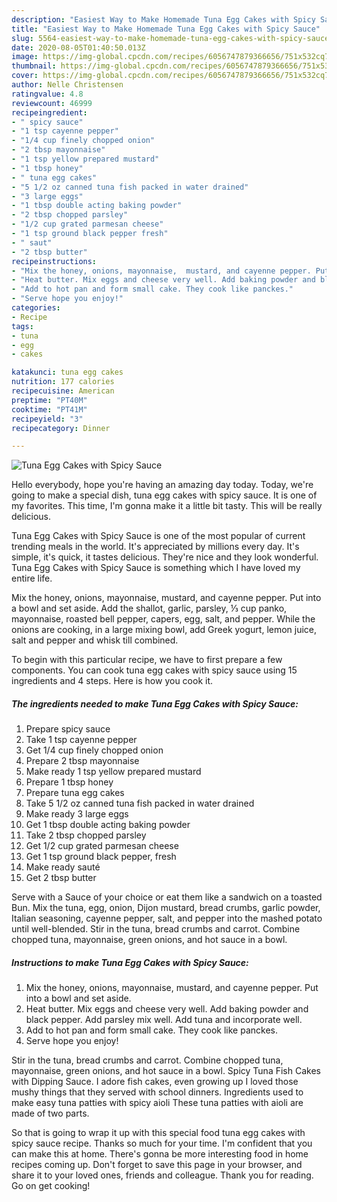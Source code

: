 ```yaml
---
description: "Easiest Way to Make Homemade Tuna Egg Cakes with Spicy Sauce"
title: "Easiest Way to Make Homemade Tuna Egg Cakes with Spicy Sauce"
slug: 5564-easiest-way-to-make-homemade-tuna-egg-cakes-with-spicy-sauce
date: 2020-08-05T01:40:50.013Z
image: https://img-global.cpcdn.com/recipes/6056747879366656/751x532cq70/tuna-egg-cakes-with-spicy-sauce-recipe-main-photo.jpg
thumbnail: https://img-global.cpcdn.com/recipes/6056747879366656/751x532cq70/tuna-egg-cakes-with-spicy-sauce-recipe-main-photo.jpg
cover: https://img-global.cpcdn.com/recipes/6056747879366656/751x532cq70/tuna-egg-cakes-with-spicy-sauce-recipe-main-photo.jpg
author: Nelle Christensen
ratingvalue: 4.8
reviewcount: 46999
recipeingredient:
- " spicy sauce"
- "1 tsp cayenne pepper"
- "1/4 cup finely chopped onion"
- "2 tbsp mayonnaise"
- "1 tsp yellow prepared mustard"
- "1 tbsp honey"
- " tuna egg cakes"
- "5 1/2 oz canned tuna fish packed in water drained"
- "3 large eggs"
- "1 tbsp double acting baking powder"
- "2 tbsp chopped parsley"
- "1/2 cup grated parmesan cheese"
- "1 tsp ground black pepper fresh"
- " saut"
- "2 tbsp butter"
recipeinstructions:
- "Mix the honey, onions, mayonnaise,  mustard, and cayenne pepper. Put into a bowl and set aside."
- "Heat butter. Mix eggs and cheese very well. Add baking powder and black pepper.  Add parsley mix well. Add tuna and incorporate well."
- "Add to hot pan and form small cake. They cook like panckes."
- "Serve hope you enjoy!"
categories:
- Recipe
tags:
- tuna
- egg
- cakes

katakunci: tuna egg cakes 
nutrition: 177 calories
recipecuisine: American
preptime: "PT40M"
cooktime: "PT41M"
recipeyield: "3"
recipecategory: Dinner

---
```



![Tuna Egg Cakes with Spicy Sauce](https://img-global.cpcdn.com/recipes/6056747879366656/751x532cq70/tuna-egg-cakes-with-spicy-sauce-recipe-main-photo.jpg)

Hello everybody, hope you're having an amazing day today. Today, we're going to make a special dish, tuna egg cakes with spicy sauce. It is one of my favorites. This time, I'm gonna make it a little bit tasty. This will be really delicious.

Tuna Egg Cakes with Spicy Sauce is one of the most popular of current trending meals in the world. It's appreciated by millions every day. It's simple, it's quick, it tastes delicious. They're nice and they look wonderful. Tuna Egg Cakes with Spicy Sauce is something which I have loved my entire life.

Mix the honey, onions, mayonnaise, mustard, and cayenne pepper. Put into a bowl and set aside. Add the shallot, garlic, parsley, ⅓ cup panko, mayonnaise, roasted bell pepper, capers, egg, salt, and pepper. While the onions are cooking, in a large mixing bowl, add Greek yogurt, lemon juice, salt and pepper and whisk till combined.


To begin with this particular recipe, we have to first prepare a few components. You can cook tuna egg cakes with spicy sauce using 15 ingredients and 4 steps. Here is how you cook it.

<!--inarticleads1-->

##### The ingredients needed to make Tuna Egg Cakes with Spicy Sauce:

1. Prepare  spicy sauce
1. Take 1 tsp cayenne pepper
1. Get 1/4 cup finely chopped onion
1. Prepare 2 tbsp mayonnaise
1. Make ready 1 tsp yellow prepared mustard
1. Prepare 1 tbsp honey
1. Prepare  tuna egg cakes
1. Take 5 1/2 oz canned tuna fish packed in water drained
1. Make ready 3 large eggs
1. Get 1 tbsp double acting baking powder
1. Take 2 tbsp chopped parsley
1. Get 1/2 cup grated parmesan cheese
1. Get 1 tsp ground black pepper, fresh
1. Make ready  sauté
1. Get 2 tbsp butter


Serve with a Sauce of your choice or eat them like a sandwich on a toasted Bun. Mix the tuna, egg, onion, Dijon mustard, bread crumbs, garlic powder, Italian seasoning, cayenne pepper, salt, and pepper into the mashed potato until well-blended. Stir in the tuna, bread crumbs and carrot. Combine chopped tuna, mayonnaise, green onions, and hot sauce in a bowl. 

<!--inarticleads2-->

##### Instructions to make Tuna Egg Cakes with Spicy Sauce:

1. Mix the honey, onions, mayonnaise,  mustard, and cayenne pepper. Put into a bowl and set aside.
1. Heat butter. Mix eggs and cheese very well. Add baking powder and black pepper.  Add parsley mix well. Add tuna and incorporate well.
1. Add to hot pan and form small cake. They cook like panckes.
1. Serve hope you enjoy!


Stir in the tuna, bread crumbs and carrot. Combine chopped tuna, mayonnaise, green onions, and hot sauce in a bowl. Spicy Tuna Fish Cakes with Dipping Sauce. I adore fish cakes, even growing up I loved those mushy things that they served with school dinners. Ingredients used to make easy tuna patties with spicy aioli These tuna patties with aioli are made of two parts. 

So that is going to wrap it up with this special food tuna egg cakes with spicy sauce recipe. Thanks so much for your time. I'm confident that you can make this at home. There's gonna be more interesting food in home recipes coming up. Don't forget to save this page in your browser, and share it to your loved ones, friends and colleague. Thank you for reading. Go on get cooking!

